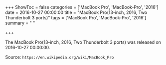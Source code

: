 +++
ShowToc = false
categories = ['MacBook Pro', 'MacBook-Pro', '2016']
date = 2016-10-27 00:00:00
title = "MacBook Pro(13-inch, 2016, Two Thunderbolt 3 ports)"
tags = ['MacBook Pro', 'MacBook-Pro', '2016']
summary = " "

+++

The MacBook Pro(13-inch, 2016, Two Thunderbolt 3 ports) was released on 2016-10-27 00:00:00.

Source: `https://en.wikipedia.org/wiki/MacBook_Pro`


